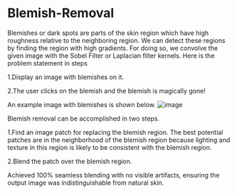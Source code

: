 # Blemish-Removal
Blemishes or dark spots are parts of the skin region which have high roughness relative to the neighboring region. We can detect these regions by finding the region with high gradients. For doing so, we convolve the given image with the Sobel Filter or Laplacian filter kernels.
Here is the problem statement in steps

1.Display an image with blemishes on it.

2.The user clicks on the blemish and the blemish is magically gone!

An example image with blemishes is shown below.
![image](https://github.com/user-attachments/assets/81053d38-bcf7-4067-a81f-ac9eeccff3e3)

Blemish removal can be accomplished in two steps.

1.Find an image patch for replacing the blemish region. The best potential patches are in the neighborhood of the blemish region because lighting and texture in this region is likely to be consistent with the blemish region.

2.Blend the patch over the blemish region.

Achieved 100% seamless blending with no visible artifacts, ensuring the output image was indistinguishable from natural skin.
